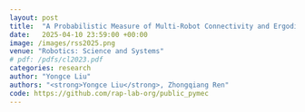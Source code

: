```yaml
---
layout: post
title:  "A Probabilistic Measure of Multi-Robot Connectivity and Ergodic Optimal Control"
date:   2025-04-10 23:59:00 +00:00
image: /images/rss2025.png
venue: "Robotics: Science and Systems"
# pdf: /pdfs/cl2023.pdf
categories: research
author: "Yongce Liu"
authors: "<strong>Yongce Liu</strong>, Zhongqiang Ren"
code: https://github.com/rap-lab-org/public_pymec
---
```

<!-- Online Trajectory Optimization for UAV-Assisted Hybrid FSO/RF Network With QoS-Guarantee. -->